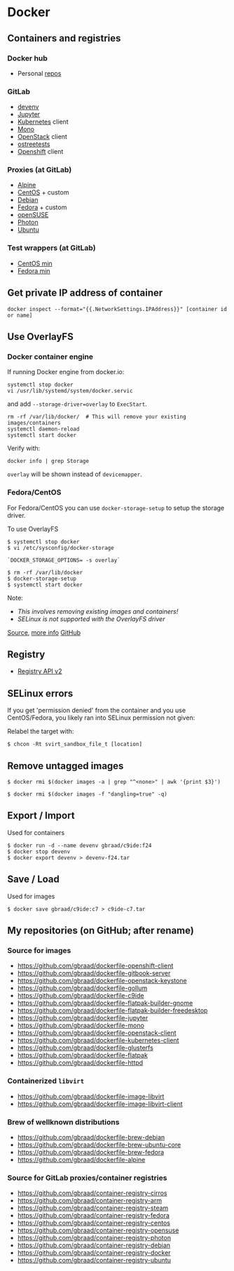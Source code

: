 Docker
======


Containers and registries
-------------------------

### Docker hub

  * Personal [repos](https://hub.docker.com/r/gbraad/)


### GitLab


  * [devenv](https://gitlab.com/gbraad/devenv)
  * [Jupyter](https://gitlab.com/gbraad/jupyter)
  * [Kubernetes](https://gitlab.com/gbraad/kubernetes-client) client
  * [Mono](https://gitlab.com/gbraad/mono)
  * [OpenStack](https://gitlab.com/gbraad/openstack-client) client
  * [ostreetests](https://gitlab.com/gbraad/ostreetests)
  * [Openshift](https://gitlab.com/gbraad/openshift-client) client


### Proxies (at GitLab)

  * [Alpine](https://gitlab.com/gbraad/alpine)
  * [CentOS](https://gitlab.com/gbraad/centos) + custom
  * [Debian](https://gitlab.com/gbraad/debian)
  * [Fedora](https://gitlab.com/gbraad/fedora) + custom
  * [openSUSE](https://gitlab.com/gbraad/opensuse)
  * [Photon](https://gitlab.com/gbraad/vmware-photon)
  * [Ubuntu](https://gitlab.com/gbraad/ubuntu)

### Test wrappers (at GitLab)

  * [CentOS min](https://gitlab.com/gbraad/centosmin)
  * [Fedora min](https://gitlab.com/gbraad/fedoramin)


## Get private IP address of container

```
docker inspect --format="{{.NetworkSettings.IPAddress}}" [container id or name]
```


## Use OverlayFS


### Docker container engine
If running Docker engine from docker.io:
```
systemctl stop docker
vi /usr/lib/systemd/system/docker.servic
```

and add `--storage-driver=overlay` to `ExecStart`.

```
rm -rf /var/lib/docker/  # This will remove your existing images/containers
systemctl daemon-reload
systemctl start docker
```

Verify with:

```
docker info | grep Storage
```

`overlay` will be shown instead of `devicemapper`.


### Fedora/CentOS

For Fedora/CentOS you can use `docker-storage-setup` to setup the storage driver.

To use OverlayFS
```
$ systemctl stop docker
$ vi /etc/sysconfig/docker-storage
```

    `DOCKER_STORAGE_OPTIONS= -s overlay`

```
$ rm -rf /var/lib/docker
$ docker-storage-setup
$ systemctl start docker
```

Note:
  * _This involves removing existing images and containers!_
  * _SELinux is not supported with the OverlayFS driver_

[Source](http://www.projectatomic.io/blog/2015/06/notes-on-fedora-centos-and-docker-storage-drivers/), [more info](https://docs.docker.com/engine/userguide/storagedriver/selectadriver/)
[GitHub](https://github.com/projectatomic/docker-storage-setup)


## Registry

  * [Registry API v2](https://docs.docker.com/registry/spec/api/)


## SELinux errors
If you get 'permission denied' from the container and you use CentOS/Fedora, you likely ran into SELinux permission not given:

Relabel the target with:
```
$ chcon -Rt svirt_sandbox_file_t [location]
```


## Remove untagged images
```
$ docker rmi $(docker images -a | grep "^<none>" | awk '{print $3}')
```

```
$ docker rmi $(docker images -f "dangling=true" -q)
```


## Export / Import
Used for containers
```
$ docker run -d --name devenv gbraad/c9ide:f24
$ docker stop devenv
$ docker export devenv > devenv-f24.tar
```

## Save / Load
Used for images

```
$ docker save gbraad/c9ide:c7 > c9ide-c7.tar 
```



## My repositories (on GitHub; after rename)

### Source for images
  * https://github.com/gbraad/dockerfile-openshift-client
  * https://github.com/gbraad/dockerfile-gitbook-server
  * https://github.com/gbraad/dockerfile-openstack-keystone
  * https://github.com/gbraad/dockerfile-gollum
  * https://github.com/gbraad/dockerfile-c9ide
  * https://github.com/gbraad/dockerfile-flatpak-builder-gnome
  * https://github.com/gbraad/dockerfile-flatpak-builder-freedesktop
  * https://github.com/gbraad/dockerfile-jupyter
  * https://github.com/gbraad/dockerfile-mono
  * https://github.com/gbraad/dockerfile-openstack-client
  * https://github.com/gbraad/dockerfile-kubernetes-client
  * https://github.com/gbraad/dockerfile-glusterfs
  * https://github.com/gbraad/dockerfile-flatpak
  * https://github.com/gbraad/dockerfile-httpd

### Containerized `libvirt`
  * https://github.com/gbraad/dockerfile-image-libvirt
  * https://github.com/gbraad/dockerfile-image-libvirt-client

### Brew of wellknown distributions
  * https://github.com/gbraad/dockerfile-brew-debian
  * https://github.com/gbraad/dockerfile-brew-ubuntu-core
  * https://github.com/gbraad/dockerfile-brew-fedora
  * https://github.com/gbraad/dockerfile-alpine

### Source for GitLab proxies/container registries
  * https://github.com/gbraad/container-registry-cirros
  * https://github.com/gbraad/container-registry-arm
  * https://github.com/gbraad/container-registry-steam
  * https://github.com/gbraad/container-registry-fedora
  * https://github.com/gbraad/container-registry-centos
  * https://github.com/gbraad/container-registry-opensuse
  * https://github.com/gbraad/container-registry-photon
  * https://github.com/gbraad/container-registry-debian
  * https://github.com/gbraad/container-registry-docker
  * https://github.com/gbraad/container-registry-ubuntu

